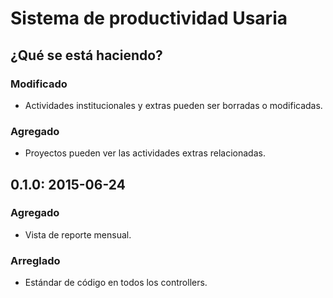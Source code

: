 # Sistema de productividad Usaria

## ¿Qué se está haciendo?
### Modificado
- Actividades institucionales y extras pueden ser borradas o modificadas.

### Agregado
- Proyectos pueden ver las actividades extras relacionadas.

## 0.1.0: 2015-06-24
### Agregado
- Vista de reporte mensual.

### Arreglado
- Estándar de código en todos los controllers.
